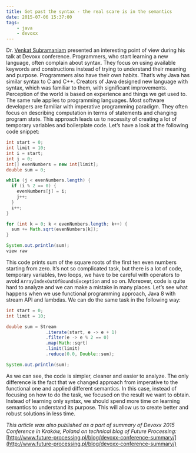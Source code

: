 ```yaml
---
title: Get past the syntax - the real scare is in the semantics
date: 2015-07-06 15:37:00
tags:
	- java
	- devoxx
---
```


Dr. [Venkat Subramaniam](http://agiledeveloper.com/) presented an interesting point of view during his talk at Devoxx conference. Programmers, who start learning a new language, often complain about syntax. They focus on using available keywords and constructions instead of trying to understand their meaning and purpose. Programmers also have their own habits. That’s why Java has similar syntax to C and C++. Creators of Java designed new language with syntax, which was familiar to them, with significant improvements. Perception of the world is based on experience and things we get used to. The same rule applies to programming languages. Most software developers are familiar with imperative programming paradigm. They often focus on describing computation in terms of statements and changing program state. This approach leads us to necessity of creating a lot of temporary variables and boilerplate code. Let’s have a look at the following code snippet: 

```java
int start = 0;
int limit = 10;
int i = start;
int j = 0;
int[] evenNumbers = new int[limit];
double sum = 0;

while (j < evenNumbers.length) {
  if (i % 2 == 0) {
    evenNumbers[j] = i;
    j++;
  }
  i++;
}

for (int k = 0; k < evenNumbers.length; k++) {
  sum += Math.sqrt(evenNumbers[k]);
}

System.out.println(sum);
view raw

```

This code prints sum of the square roots of the first ten even numbers starting from zero. It’s not so complicated task, but there is a lot of code, temporary variables, two loops, we have to be careful with operators to avoid `ArrayIndexOutOfBoundsException` and so on. Moreover, code is quite hard to analyze and we can make a mistake in many places. Let’s see what happens when we use functional programming approach, Java 8 with stream API and lambdas. We can do the same task in the following way: 

```java
int start = 0;
int limit = 10;

double sum = Stream
               .iterate(start, e -> e + 1)
               .filter(e -> e % 2 == 0)
               .map(Math::sqrt)
               .limit(limit)
               .reduce(0.0, Double::sum);

System.out.println(sum);
```

As we can see, the code is simpler, cleaner and easier to analyze. The only difference is the fact that we changed approach from imperative to the functional one and applied different semantics. In this case, instead of focusing on how to do the task, we focused on the result we want to obtain. Instead of learning only syntax, we should spend more time on learning semantics to understand its purpose. This will allow us to create better and robust solutions in less time. 

_This article was also published as a part of summary of Devoxx 2015 Conference in Kraków, Poland on technical blog of Future Processing:_ [http://www.future-processing.pl/blog/devoxx-conference-summary/](http://www.future-processing.pl/blog/devoxx-conference-summary/)